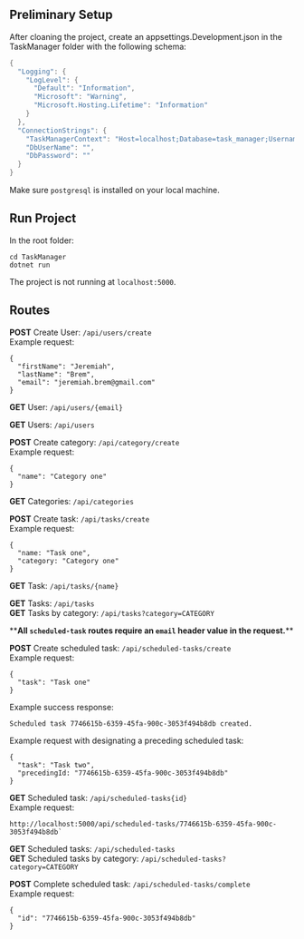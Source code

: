 ## Preliminary Setup

After cloaning the project, create an appsettings.Development.json in the TaskManager folder with the following schema:
```c#
{
  "Logging": {
    "LogLevel": {
      "Default": "Information",
      "Microsoft": "Warning",
      "Microsoft.Hosting.Lifetime": "Information"
    }
  },
  "ConnectionStrings": {
    "TaskManagerContext": "Host=localhost;Database=task_manager;Username=YOUR_USERNAME;Password=YOUR_PASSWORD",
    "DbUserName": "",
    "DbPassword": ""
  }
}
```

Make sure `postgresql` is installed on your local machine.
## Run Project

In the root folder:
```
cd TaskManager
dotnet run
```
The project is not running at `localhost:5000`.
## Routes
**POST** Create User: `/api/users/create`    
Example request:
```
{
  "firstName": "Jeremiah",
  "lastName": "Brem",
  "email": "jeremiah.brem@gmail.com"
}
```

**GET** User: `/api/users/{email}`    

**GET** Users: `/api/users`   

**POST** Create category: `/api/category/create`   
Example request:
```
{
  "name": "Category one"
}
```

**GET** Categories: `/api/categories`   

**POST** Create task: `/api/tasks/create`   
Example request:
```
{
  "name: "Task one",
  "category: "Category one"
}
```

**GET** Task: `/api/tasks/{name}`    

**GET** Tasks: `/api/tasks`   
**GET** Tasks by category: `/api/tasks?category=CATEGORY`

\*\***All `scheduled-task` routes require an `email` header value in the request.**\*\*

**POST** Create scheduled task: `/api/scheduled-tasks/create`   
Example request:
```
{
  "task": "Task one"
}
```
Example success response:
```
Scheduled task 7746615b-6359-45fa-900c-3053f494b8db created.
```
Example request with designating a preceding scheduled task:
```
{
  "task": "Task two",
  "precedingId: "7746615b-6359-45fa-900c-3053f494b8db"
}
```

**GET** Scheduled task: `/api/scheduled-tasks{id}`   
Example request:
```
http://localhost:5000/api/scheduled-tasks/7746615b-6359-45fa-900c-3053f494b8db`
```

**GET** Scheduled tasks: `/api/scheduled-tasks`   
**GET** Scheduled tasks by category: `/api/scheduled-tasks?category=CATEGORY` 

**POST** Complete scheduled task: `/api/scheduled-tasks/complete`    
Example request:
```
{
  "id": "7746615b-6359-45fa-900c-3053f494b8db"
}
```
